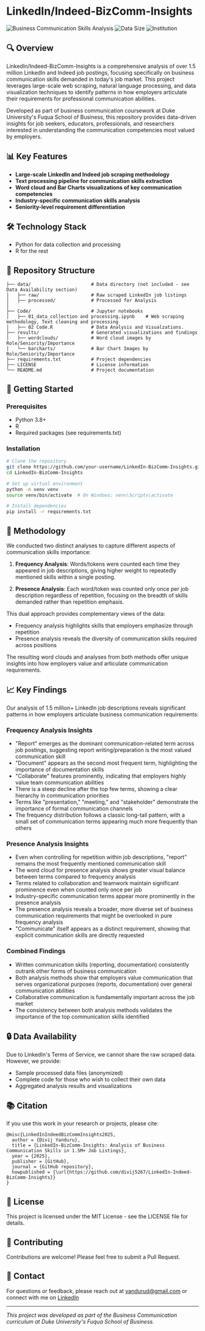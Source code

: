 # LinkedIn/Indeed-BizComm-Insights

![Business Communication Skills Analysis](https://img.shields.io/badge/Analysis-Business%20Communication-blue)
![Data Size](https://img.shields.io/badge/Data-1.5M%2B%20Jobs-green)
![Institution](https://img.shields.io/badge/Institution-Duke%20Fuqua-darkblue)

## 🔍 Overview

LinkedIn/Indeed-BizComm-Insights is a comprehensive analysis of over 1.5 million LinkedIn and Indeed job postings, focusing specifically on business communication skills demanded in today's job market. This project leverages large-scale web scraping, natural language processing, and data visualization techniques to identify patterns in how employers articulate their requirements for professional communication abilities.

Developed as part of business communication coursework at Duke University's Fuqua School of Business, this repository provides data-driven insights for job seekers, educators, professionals, and researchers interested in understanding the communication competencies most valued by employers.

## 📊 Key Features

- **Large-scale LinkedIn and Indeed job scraping methodology**
- **Text processing pipeline for communication skills extraction**
- **Word cloud and Bar Charts visualizations of key communication competencies**
- **Industry-specific communication skills analysis**
- **Seniority-level requirement differentiation**

## 🛠️ Technology Stack

- Python for data collection and processing
- R for the rest
  
## 📂 Repository Structure

```
├── data/                      # Data directory (not included - see Data Availability section)
│   ├── raw/                   # Raw scraped LinkedIn job listings
│   ├── processed/             # Processed for Analysis
│   
├── Code/                      # Jupyter notebooks
│   ├── 01_data_collection and processing.ipynb    # Web scraping methodology, Text cleaning and processing   
│   ├── 02 Code.R              # Data Analysis and Visualzations.
├── results/                   # Generated visualizations and findings
│   ├── wordclouds/            # Word cloud images by Role/Seniority/Importance
│   └── barcharts/             # Bar Chart Images by Role/Seniority/Importance
├── requirements.txt           # Project dependencies
├── LICENSE                    # License information
└── README.md                  # Project documentation
```

## 🚀 Getting Started

### Prerequisites

- Python 3.8+
- R
- Required packages (see requirements.txt)

### Installation

```bash
# Clone the repository
git clone https://github.com/your-username/LinkedIn-BizComm-Insights.git
cd LinkedIn-BizComm-Insights

# Set up virtual environment
python -m venv venv
source venv/bin/activate  # On Windows: venv\Scripts\activate

# Install dependencies
pip install -r requirements.txt
```

## 🔬 Methodology

We conducted two distinct analyses to capture different aspects of communication skills importance:

1. **Frequency Analysis**: Words/tokens were counted each time they appeared in job descriptions, giving higher weight to repeatedly mentioned skills within a single posting.

2. **Presence Analysis**: Each word/token was counted only once per job description regardless of repetition, focusing on the breadth of skills demanded rather than repetition emphasis.

This dual approach provides complementary views of the data:
- Frequency analysis highlights skills that employers emphasize through repetition
- Presence analysis reveals the diversity of communication skills required across positions

The resulting word clouds and analyses from both methods offer unique insights into how employers value and articulate communication requirements.


## 📈 Key Findings

Our analysis of 1.5 million+ LinkedIn job descriptions reveals significant patterns in how employers articulate business communication requirements:

### Frequency Analysis Insights
- "Report" emerges as the dominant communication-related term across job postings, suggesting report writing/preparation is the most valued communication skill
- "Document" appears as the second most frequent term, highlighting the importance of documentation skills
- "Collaborate" features prominently, indicating that employers highly value team communication abilities
- There is a steep decline after the top few terms, showing a clear hierarchy in communication priorities
- Terms like "presentation," "meeting," and "stakeholder" demonstrate the importance of formal communication channels
- The frequency distribution follows a classic long-tail pattern, with a small set of communication terms appearing much more frequently than others

### Presence Analysis Insights
- Even when controlling for repetition within job descriptions, "report" remains the most frequently mentioned communication skill
- The word cloud for presence analysis shows greater visual balance between terms compared to frequency analysis
- Terms related to collaboration and teamwork maintain significant prominence even when counted only once per job
- Industry-specific communication terms appear more prominently in the presence analysis
- The presence analysis reveals a broader, more diverse set of business communication requirements that might be overlooked in pure frequency analysis
- "Communicate" itself appears as a distinct requirement, showing that explicit communication skills are directly requested

### Combined Findings
- Written communication skills (reporting, documentation) consistently outrank other forms of business communication
- Both analysis methods show that employers value communication that serves organizational purposes (reports, documentation) over general communication abilities
- Collaborative communication is fundamentally important across the job market
- The consistency between both analysis methods validates the importance of the top communication skills identified


## 🔒 Data Availability

Due to LinkedIn's Terms of Service, we cannot share the raw scraped data. However, we provide:
- Sample processed data files (anonymized)
- Complete code for those who wish to collect their own data
- Aggregated analysis results and visualizations

## 📚 Citation

If you use this work in your research or projects, please cite:

```
@misc{LinkedInIndeedBizCommInsights2025,
  author = {Divij Yanduru},
  title = {LinkedIn-BizComm-Insights: Analysis of Business Communication Skills in 1.5M+ Job Listings},
  year = {2025},
  publisher = {GitHub},
  journal = {GitHub repository},
  howpublished = {\url{https://github.com/divij5267/LinkedIn-Indeed-BizComm-Insights}}
}
```

## 📝 License

This project is licensed under the MIT License - see the LICENSE file for details.

## 🤝 Contributing

Contributions are welcome! Please feel free to submit a Pull Request.

## 📧 Contact

For questions or feedback, please reach out at yandurud@gmail.com or connect with me on [LinkedIn](https://www.linkedin.com/in/divijyanduru)

---

*This project was developed as part of the Business Communication curriculum at Duke University's Fuqua School of Business.*
